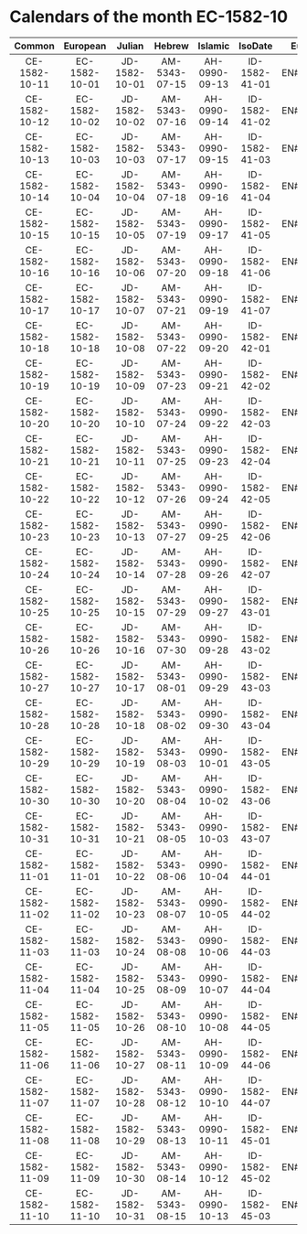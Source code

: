 # Calendars of the month EC-1582-10
|    Common     |   European    |    Julian     |    Hebrew     |    Islamic    |    IsoDate    |  EuroNum   | JulianNum  |
| :---:         |  :---:        | :---:         |  :---:        | :---:         |  :---:        | :---:      | :---:      |
| CE-1582-10-11 | EC-1582-10-01 | JD-1582-10-01 | AM-5343-07-15 | AH-0990-09-13 | ID-1582-41-01 | EN#0577734 | JN#2299156 |
| CE-1582-10-12 | EC-1582-10-02 | JD-1582-10-02 | AM-5343-07-16 | AH-0990-09-14 | ID-1582-41-02 | EN#0577735 | JN#2299157 |
| CE-1582-10-13 | EC-1582-10-03 | JD-1582-10-03 | AM-5343-07-17 | AH-0990-09-15 | ID-1582-41-03 | EN#0577736 | JN#2299158 |
| CE-1582-10-14 | EC-1582-10-04 | JD-1582-10-04 | AM-5343-07-18 | AH-0990-09-16 | ID-1582-41-04 | EN#0577737 | JN#2299159 |
| CE-1582-10-15 | EC-1582-10-15 | JD-1582-10-05 | AM-5343-07-19 | AH-0990-09-17 | ID-1582-41-05 | EN#0577738 | JN#2299160 |
| CE-1582-10-16 | EC-1582-10-16 | JD-1582-10-06 | AM-5343-07-20 | AH-0990-09-18 | ID-1582-41-06 | EN#0577739 | JN#2299161 |
| CE-1582-10-17 | EC-1582-10-17 | JD-1582-10-07 | AM-5343-07-21 | AH-0990-09-19 | ID-1582-41-07 | EN#0577740 | JN#2299162 |
| CE-1582-10-18 | EC-1582-10-18 | JD-1582-10-08 | AM-5343-07-22 | AH-0990-09-20 | ID-1582-42-01 | EN#0577741 | JN#2299163 |
| CE-1582-10-19 | EC-1582-10-19 | JD-1582-10-09 | AM-5343-07-23 | AH-0990-09-21 | ID-1582-42-02 | EN#0577742 | JN#2299164 |
| CE-1582-10-20 | EC-1582-10-20 | JD-1582-10-10 | AM-5343-07-24 | AH-0990-09-22 | ID-1582-42-03 | EN#0577743 | JN#2299165 |
| CE-1582-10-21 | EC-1582-10-21 | JD-1582-10-11 | AM-5343-07-25 | AH-0990-09-23 | ID-1582-42-04 | EN#0577744 | JN#2299166 |
| CE-1582-10-22 | EC-1582-10-22 | JD-1582-10-12 | AM-5343-07-26 | AH-0990-09-24 | ID-1582-42-05 | EN#0577745 | JN#2299167 |
| CE-1582-10-23 | EC-1582-10-23 | JD-1582-10-13 | AM-5343-07-27 | AH-0990-09-25 | ID-1582-42-06 | EN#0577746 | JN#2299168 |
| CE-1582-10-24 | EC-1582-10-24 | JD-1582-10-14 | AM-5343-07-28 | AH-0990-09-26 | ID-1582-42-07 | EN#0577747 | JN#2299169 |
| CE-1582-10-25 | EC-1582-10-25 | JD-1582-10-15 | AM-5343-07-29 | AH-0990-09-27 | ID-1582-43-01 | EN#0577748 | JN#2299170 |
| CE-1582-10-26 | EC-1582-10-26 | JD-1582-10-16 | AM-5343-07-30 | AH-0990-09-28 | ID-1582-43-02 | EN#0577749 | JN#2299171 |
| CE-1582-10-27 | EC-1582-10-27 | JD-1582-10-17 | AM-5343-08-01 | AH-0990-09-29 | ID-1582-43-03 | EN#0577750 | JN#2299172 |
| CE-1582-10-28 | EC-1582-10-28 | JD-1582-10-18 | AM-5343-08-02 | AH-0990-09-30 | ID-1582-43-04 | EN#0577751 | JN#2299173 |
| CE-1582-10-29 | EC-1582-10-29 | JD-1582-10-19 | AM-5343-08-03 | AH-0990-10-01 | ID-1582-43-05 | EN#0577752 | JN#2299174 |
| CE-1582-10-30 | EC-1582-10-30 | JD-1582-10-20 | AM-5343-08-04 | AH-0990-10-02 | ID-1582-43-06 | EN#0577753 | JN#2299175 |
| CE-1582-10-31 | EC-1582-10-31 | JD-1582-10-21 | AM-5343-08-05 | AH-0990-10-03 | ID-1582-43-07 | EN#0577754 | JN#2299176 |
| CE-1582-11-01 | EC-1582-11-01 | JD-1582-10-22 | AM-5343-08-06 | AH-0990-10-04 | ID-1582-44-01 | EN#0577755 | JN#2299177 |
| CE-1582-11-02 | EC-1582-11-02 | JD-1582-10-23 | AM-5343-08-07 | AH-0990-10-05 | ID-1582-44-02 | EN#0577756 | JN#2299178 |
| CE-1582-11-03 | EC-1582-11-03 | JD-1582-10-24 | AM-5343-08-08 | AH-0990-10-06 | ID-1582-44-03 | EN#0577757 | JN#2299179 |
| CE-1582-11-04 | EC-1582-11-04 | JD-1582-10-25 | AM-5343-08-09 | AH-0990-10-07 | ID-1582-44-04 | EN#0577758 | JN#2299180 |
| CE-1582-11-05 | EC-1582-11-05 | JD-1582-10-26 | AM-5343-08-10 | AH-0990-10-08 | ID-1582-44-05 | EN#0577759 | JN#2299181 |
| CE-1582-11-06 | EC-1582-11-06 | JD-1582-10-27 | AM-5343-08-11 | AH-0990-10-09 | ID-1582-44-06 | EN#0577760 | JN#2299182 |
| CE-1582-11-07 | EC-1582-11-07 | JD-1582-10-28 | AM-5343-08-12 | AH-0990-10-10 | ID-1582-44-07 | EN#0577761 | JN#2299183 |
| CE-1582-11-08 | EC-1582-11-08 | JD-1582-10-29 | AM-5343-08-13 | AH-0990-10-11 | ID-1582-45-01 | EN#0577762 | JN#2299184 |
| CE-1582-11-09 | EC-1582-11-09 | JD-1582-10-30 | AM-5343-08-14 | AH-0990-10-12 | ID-1582-45-02 | EN#0577763 | JN#2299185 |
| CE-1582-11-10 | EC-1582-11-10 | JD-1582-10-31 | AM-5343-08-15 | AH-0990-10-13 | ID-1582-45-03 | EN#0577764 | JN#2299186 |
